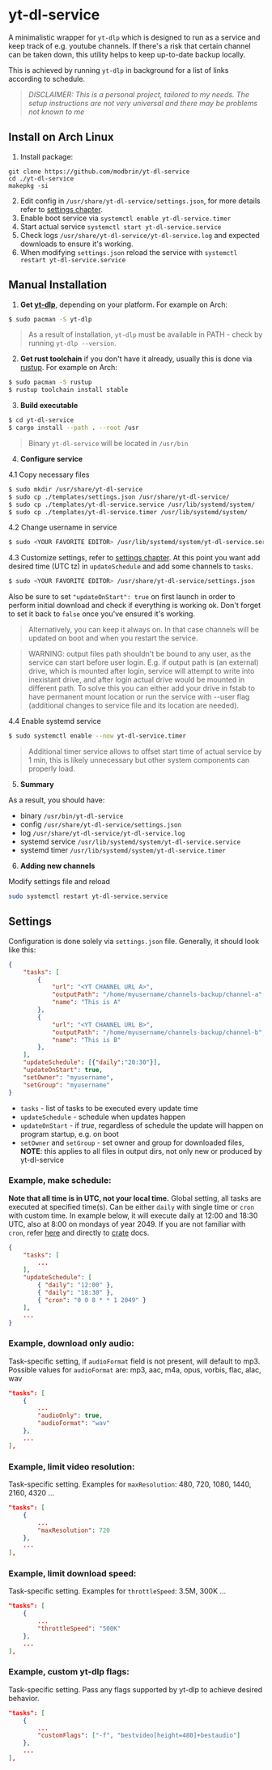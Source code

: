 # yt-dl-service
A minimalistic wrapper for `yt-dlp` which is designed to run as a service and keep track of e.g. youtube channels.
If there's a risk that certain channel can be taken down, this utility helps to keep up-to-date backup locally.

This is achieved by running `yt-dlp` in background for a list of links according to schedule.

> *DISCLAIMER: This is a personal project, tailored to my needs. The setup instructions are not very universal and there may be problems not known to me*

## Install on Arch Linux
1. Install package:
```
git clone https://github.com/modbrin/yt-dl-service
cd ./yt-dl-service
makepkg -si
```
2. Edit config in `/usr/share/yt-dl-service/settings.json`, for more details refer to [settings chapter](#settings).
3. Enable boot service via `systemctl enable yt-dl-service.timer`
4. Start actual service `systemctl start yt-dl-service.service`
5. Check logs `/usr/share/yt-dl-service/yt-dl-service.log` and expected downloads to ensure it's working.
6. When modifying `settings.json` reload the service with `systemctl restart yt-dl-service.service`

## Manual Installation
1. **Get [yt-dlp](https://github.com/yt-dlp/yt-dlp)**, depending on your platform. For example on Arch:
```sh
$ sudo pacman -S yt-dlp
```
> As a result of installation, `yt-dlp` must be available in PATH - check by running `yt-dlp --version`.

2. **Get rust toolchain** if you don't have it already, usually this is done via [rustup](https://rustup.rs/). For example on Arch:
```sh
$ sudo pacman -S rustup
$ rustup toolchain install stable
```

3. **Build executable**
```sh
$ cd yt-dl-service
$ cargo install --path . --root /usr
```
> Binary `yt-dl-service` will be located in `/usr/bin`

4. **Configure service**

4.1 Copy necessary files
```sh
$ sudo mkdir /usr/share/yt-dl-service
$ sudo cp ./templates/settings.json /usr/share/yt-dl-service/
$ sudo cp ./templates/yt-dl-service.service /usr/lib/systemd/system/
$ sudo cp ./templates/yt-dl-service.timer /usr/lib/systemd/system/
```
4.2 Change username in service
```sh
$ sudo <YOUR FAVORITE EDITOR> /usr/lib/systemd/system/yt-dl-service.service
```

4.3 Customize settings, refer to [settings chapter](#settings). At this point you want add desired time (UTC tz) in `updateSchedule` and add some channels to `tasks`.
```sh
$ sudo <YOUR FAVORITE EDITOR> /usr/share/yt-dl-service/settings.json
```
Also be sure to set `"updateOnStart": true` on first launch in order to perform initial download and check if everything is working ok. Don't forget to set it back to `false` once you've ensured it's working.

> Alternatively, you can keep it always on. In that case channels will be updated on boot and when you restart the service.

> WARNING: output files path shouldn't be bound to any user, as the service can 
> start before user login. E.g. if output path is (an external) drive, which is
> mounted after login, service will attempt to write into inexistant drive, and
> after login actual drive would be mounted in different path. To solve this you
> can either add your drive in fstab to have permanent mount location or run the 
> service with --user flag (additional changes to service file and its location are
> needed).

4.4 Enable systemd service
```sh
$ sudo systemctl enable --now yt-dl-service.timer
``` 
> Additional timer service allows to offset start time of actual service by 1 min,
> this is likely unnecessary but other system components can properly load.  

5. **Summary**

As a result, you should have:
* binary `/usr/bin/yt-dl-service`
* config `/usr/share/yt-dl-service/settings.json`
* log `/usr/share/yt-dl-service/yt-dl-service.log`
* systemd service `/usr/lib/systemd/system/yt-dl-service.service`
* systemd timer `/usr/lib/systemd/system/yt-dl-service.timer`

6. **Adding new channels**

Modify settings file and reload
```sh
sudo systemctl restart yt-dl-service.service
```

## Settings
Configuration is done solely via `settings.json` file.
Generally, it should look like this:
```json
{
    "tasks": [
        {
            "url": "<YT CHANNEL URL A>",
            "outputPath": "/home/myusername/channels-backup/channel-a",
            "name": "This is A"
        },
        {
            "url": "<YT CHANNEL URL B>",
            "outputPath": "/home/myusername/channels-backup/channel-b",
            "name": "This is B"
        },
    ],
    "updateSchedule": [{"daily":"20:30"}],
    "updateOnStart": true,
    "setOwner": "myusername",
    "setGroup": "myusername" 
}
```

- `tasks` - list of tasks to be executed every update time
- `updateSchedule` - schedule when updates happen
- `updateOnStart` - if *true*, regardless of schedule the update will happen on program startup, e.g. on boot
- `setOwner` and `setGroup` - set owner and group for downloaded files, **NOTE**: this applies to all files in output dirs, not only new or produced by yt-dl-service

### Example, make schedule:
**Note that all time is in UTC, not your local time.**
Global setting, all tasks are executed at specified time(s).
Can be either `daily` with single time or `cron` with custom time.
In example below, it will execute daily at 12:00 and 18:30 UTC, also at 8:00 on mondays of year 2049.
If you are not familiar with `cron`, refer [here](https://en.wikipedia.org/wiki/Cron) and directly to [crate](https://crates.io/crates/tokio-cron-scheduler) docs.
```json
{
    "tasks": [
        ...
    ],
    "updateSchedule": [
        { "daily": "12:00" },
        { "daily": "18:30" },
        { "cron": "0 0 8 * * 1 2049" }
    ],
    ...
}
```

### Example, download only audio:
Task-specific setting, if `audioFormat` field is not present, will default to mp3.
Possible values for `audioFormat` are: mp3, aac, m4a, opus, vorbis, flac, alac, wav
```json
"tasks": [
    {
        ...
        "audioOnly": true,
        "audioFormat": "wav"
    },
    ...
],
```

### Example, limit video resolution:
Task-specific setting.
Examples for `maxResolution`: 480, 720, 1080, 1440, 2160, 4320 ...
```json
"tasks": [
    {
        ...
        "maxResolution": 720
    },
    ...
],
```


### Example, limit download speed:
Task-specific setting.
Examples for `throttleSpeed`: 3.5M, 300K ...
```json
"tasks": [
    {
        ...
        "throttleSpeed": "500K"
    },
    ...
],
```

### Example, custom yt-dlp flags:
Task-specific setting.
Pass any flags supported by yt-dlp to achieve desired behavior.
```json
"tasks": [
    {
        ...
        "customFlags": ["-f", "bestvideo[height=480]+bestaudio"]
    },
    ...
],
```
